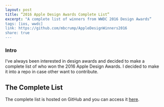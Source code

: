 ```yaml
---
layout: post
title: “2016 Apple Design Awards Complete List”
excerpt: "A complete list of winners from WWDC 2016 Design Awards”
tags: [ios, wwdc]
link: https://github.com/mbcrump/AppleDesignWinners2016
share: true
---
```


### Intro

I’ve always been interested in design awards and decided to make a complete list of who won the 2016 Apple Design Awards. I decided to make it into a repo in case other want to contribute. 

## The Complete List

The complete list is hosted on GitHub and you can access it [here](https://github.com/mbcrump/AppleDesignWinners2016).